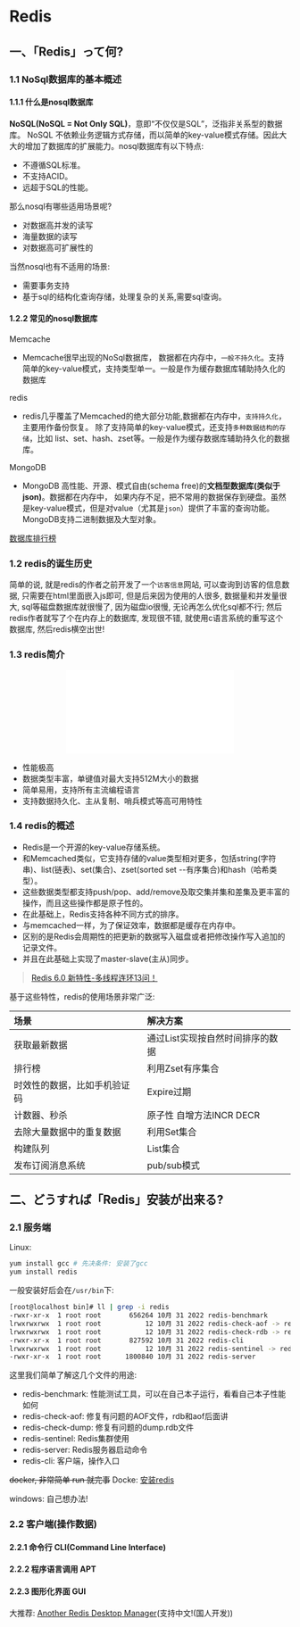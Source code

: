 # Redis
## 一、「Redis」って何?
### 1.1 NoSql数据库的基本概述
#### 1.1.1 什么是nosql数据库
**NoSQL(NoSQL = Not Only SQL)**，意即“不仅仅是SQL”，泛指非关系型的数据库。 NoSQL 不依赖业务逻辑方式存储，而以简单的key-value模式存储。因此大大的增加了数据库的扩展能力。nosql数据库有以下特点:
- 不遵循SQL标准。
- 不支持ACID。
- 远超于SQL的性能。

那么nosql有哪些适用场景呢?
- 对数据高并发的读写
- 海量数据的读写
- 对数据高可扩展性的

当然nosql也有不适用的场景:
- 需要事务支持
- 基于sql的结构化查询存储，处理复杂的关系,需要sql查询。

#### 1.2.2 常见的nosql数据库
Memcache
- Memcache很早出现的NoSql数据库， 数据都在内存中，`一般不持久化`。支持简单的key-value模式，支持类型单一。一般是作为缓存数据库辅助持久化的数据库

redis
- redis几乎覆盖了Memcached的绝大部分功能,数据都在内存中，`支持持久化`，主要用作备份恢复。 除了支持简单的key-value模式，还支持`多种数据结构的存储`，比如 list、set、hash、zset等。一般是作为缓存数据库辅助持久化的数据库。

MongoDB
- MongoDB 高性能、开源、模式自由(schema free)的**文档型数据库(类似于json)**。数据都在内存中， 如果内存不足，把不常用的数据保存到硬盘。虽然是key-value模式，但是对value（尤其是`json`）提供了丰富的查询功能。MongoDB支持二进制数据及大型对象。

[数据库排行榜](https://db-engines.com/en/ranking)

### 1.2 redis的诞生历史

简单的说, 就是redis的作者之前开发了一个`访客信息`网站, 可以查询到访客的信息数据, 只需要在html里面嵌入js即可, 但是后来因为使用的人很多, 数据量和并发量很大, sql等磁盘数据库就很慢了, 因为磁盘io很慢, 无论再怎么优化sql都不行; 然后redis作者就写了个在内存上的数据库, 发现很不错, 就使用c语言系统的重写这个数据库, 然后redis横空出世!

### 1.3 redis简介

<p style="text-align:center"><iframe src="//player.bilibili.com/player.html?aid=444898573&bvid=BV1Jj411D7oG&cid=1169823650&p=2" scrolling="no" border="0" frameborder="no" framespacing="0" allowfullscreen="true"> </iframe></p>

- 性能极高
- 数据类型丰富，单键值对最大支持512M大小的数据
- 简单易用，支持所有主流编程语言
- 支持数据持久化、主从复制、哨兵模式等高可用特性

### 1.4 redis的概述
- Redis是一个开源的key-value存储系统。
- 和Memcached类似，它支持存储的value类型相对更多，包括string(字符串)、list(链表)、set(集合)、zset(sorted set --有序集合)和hash（哈希类型）。
- 这些数据类型都支持push/pop、add/remove及取交集并集和差集及更丰富的操作，而且这些操作都是原子性的。
- 在此基础上，Redis支持各种不同方式的排序。
- 与memcached一样，为了保证效率，数据都是缓存在内存中。
- 区别的是Redis会周期性的把更新的数据写入磁盘或者把修改操作写入追加的记录文件。
- 并且在此基础上实现了master-slave(主从)同步。

> [Redis 6.0 新特性-多线程连环13问！](https://www.cnblogs.com/mumage/p/12832766.html)

基于这些特性，redis的使用场景非常广泛:

| 场景 | 解决方案 |
| :--- | :--- |
| 获取最新数据 | 通过List实现按自然时间排序的数据 |
| 排行榜 | 利用Zset有序集合 |
| 时效性的数据，比如手机验证码 | Expire过期 |
| 计数器、秒杀 | 原子性 自增方法INCR DECR |
| 去除大量数据中的重复数据 | 利用Set集合 |
| 构建队列 | List集合 |
| 发布订阅消息系统 | pub/sub模式 |

## 二、どうすれば「Redis」安装が出来る?
### 2.1 服务端
Linux:
```bash
yum install gcc # 先决条件: 安装了gcc
yum install redis
```

一般安装好后会在`/usr/bin`下:

```bash
[root@localhost bin]# ll | grep -i redis
-rwxr-xr-x  1 root root       656264 10月 31 2022 redis-benchmark
lrwxrwxrwx  1 root root           12 10月 31 2022 redis-check-aof -> redis-server
lrwxrwxrwx  1 root root           12 10月 31 2022 redis-check-rdb -> redis-server
-rwxr-xr-x  1 root root       827592 10月 31 2022 redis-cli
lrwxrwxrwx  1 root root           12 10月 31 2022 redis-sentinel -> redis-server
-rwxr-xr-x  1 root root      1800840 10月 31 2022 redis-server

```

这里我们简单了解这几个文件的用途:
- redis-benchmark: 性能测试工具，可以在自己本子运行，看看自己本子性能如何
- redis-check-aof: 修复有问题的AOF文件，rdb和aof后面讲
- redis-check-dump: 修复有问题的dump.rdb文件
- redis-sentinel: Redis集群使用
- redis-server: Redis服务器启动命令
- redis-cli: 客户端，操作入口

~~docker, 非常简单 run 就完事~~ Docke: [安装redis](../../../../004-DevOps与版本控制/002-Docker容器/003-Docker基础篇/008-Docker中常见软件的常规安装/003-安装redis/index.md)

windows: 自己想办法!
### 2.2 客户端(操作数据)
#### 2.2.1 命令行 CLI(Command Line Interface)

#### 2.2.2 程序语言调用 APT

#### 2.2.3 图形化界面 GUI
大推荐: [Another Redis Desktop Manager](https://github.com/qishibo/AnotherRedisDesktopManager/)(支持中文!(国人开发))